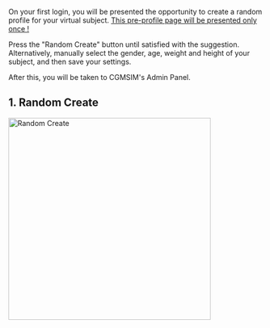 On your first login, you will be presented the opportunity to create a random profile for your virtual subject. <u>This pre-profile page  will be presented only once !</u>

Press the "Random Create" button until satisfied with the suggestion. Alternatively, manually select the gender, age, weight and height of your subject, and then save your settings.

After this, you will be taken to CGMSIM's Admin Panel.

## 1. Random Create
<img src="/img/pre_profile_2b.jpg" alt="Random Create" width="400"/>



